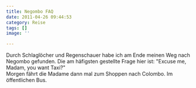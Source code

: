 ```yaml
---
title: Negombo FAQ
date: 2011-04-26 09:44:53
category: Reise
tags: []
image: ''

---
```


Durch Schlaglöcher und Regenschauer habe ich am Ende meinen Weg nach Negombo gefunden. Die am häfigsten gestellte Frage hier ist: "Excuse me, Madam, you want Taxi?"  
Morgen fährt die Madame dann mal zum Shoppen nach Colombo. Im öffentlichen Bus.
